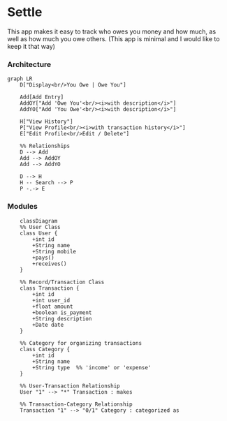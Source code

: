 # Settle

This app makes it easy to track who owes you money and how much, as well as how much you owe others.
(This app is minimal and I would like to keep it that way)

### Architecture
``` mermaid
graph LR
    D["Display<br/>You Owe | Owe You"]
    
    Add[Add Entry]
    AddOY["Add 'Owe You'<br/><i>with description</i>"]
    AddYO["Add 'You Owe'<br/><i>with description</i>"]
    
    H["View History"]
    P["View Profile<br/><i>with transaction history</i>"]
    E["Edit Profile<br/>Edit / Delete"]

    %% Relationships
    D --> Add
    Add --> AddOY
    Add --> AddYO

    D --> H
    H -- Search --> P
    P -.-> E
```
### Modules
``` mermaid
    classDiagram
    %% User Class
    class User {
        +int id
        +String name
        +String mobile
        +pays()
        +receives()
    }

    %% Record/Transaction Class
    class Transaction {
        +int id
        +int user_id
        +float amount
        +boolean is_payment
        +String description
        +Date date
    }

    %% Category for organizing transactions
    class Category {
        +int id
        +String name
        +String type  %% 'income' or 'expense'
    }

    %% User-Transaction Relationship
    User "1" --> "*" Transaction : makes

    %% Transaction-Category Relationship
    Transaction "1" --> "0/1" Category : categorized as
```